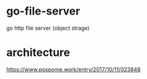 # go-file-server
go http file server (object strage)

# architecture
https://www.pospome.work/entry/2017/10/11/023848
